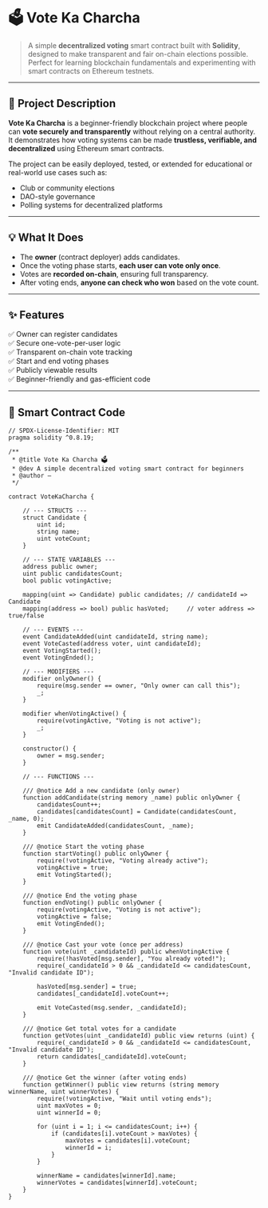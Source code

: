 # 🗳️ Vote Ka Charcha  

> A simple **decentralized voting** smart contract built with **Solidity**, designed to make transparent and fair on-chain elections possible.  
> Perfect for learning blockchain fundamentals and experimenting with smart contracts on Ethereum testnets.

---

## 🚀 Project Description  

**Vote Ka Charcha** is a beginner-friendly blockchain project where people can **vote securely and transparently** without relying on a central authority.  
It demonstrates how voting systems can be made **trustless, verifiable, and decentralized** using Ethereum smart contracts.  

The project can be easily deployed, tested, or extended for educational or real-world use cases such as:
- Club or community elections  
- DAO-style governance  
- Polling systems for decentralized platforms  

---

## 💡 What It Does  

- The **owner** (contract deployer) adds candidates.  
- Once the voting phase starts, **each user can vote only once**.  
- Votes are **recorded on-chain**, ensuring full transparency.  
- After voting ends, **anyone can check who won** based on the vote count.  

---

## ✨ Features  

✅ Owner can register candidates  
✅ Secure one-vote-per-user logic  
✅ Transparent on-chain vote tracking  
✅ Start and end voting phases  
✅ Publicly viewable results  
✅ Beginner-friendly and gas-efficient code  

---

## 🧱 Smart Contract Code  

```solidity
// SPDX-License-Identifier: MIT 
pragma solidity ^0.8.19;

/**
 * @title Vote Ka Charcha 🗳️
 * @dev A simple decentralized voting smart contract for beginners
 * @author —
 */

contract VoteKaCharcha {

    // --- STRUCTS ---
    struct Candidate {
        uint id;
        string name;
        uint voteCount;
    }

    // --- STATE VARIABLES ---
    address public owner;
    uint public candidatesCount;
    bool public votingActive;

    mapping(uint => Candidate) public candidates; // candidateId => Candidate
    mapping(address => bool) public hasVoted;     // voter address => true/false

    // --- EVENTS ---
    event CandidateAdded(uint candidateId, string name);
    event VoteCasted(address voter, uint candidateId);
    event VotingStarted();
    event VotingEnded();

    // --- MODIFIERS ---
    modifier onlyOwner() {
        require(msg.sender == owner, "Only owner can call this");
        _;
    }

    modifier whenVotingActive() {
        require(votingActive, "Voting is not active");
        _;
    }

    constructor() {
        owner = msg.sender;
    }

    // --- FUNCTIONS ---

    /// @notice Add a new candidate (only owner)
    function addCandidate(string memory _name) public onlyOwner {
        candidatesCount++;
        candidates[candidatesCount] = Candidate(candidatesCount, _name, 0);
        emit CandidateAdded(candidatesCount, _name);
    }

    /// @notice Start the voting phase
    function startVoting() public onlyOwner {
        require(!votingActive, "Voting already active");
        votingActive = true;
        emit VotingStarted();
    }

    /// @notice End the voting phase
    function endVoting() public onlyOwner {
        require(votingActive, "Voting is not active");
        votingActive = false;
        emit VotingEnded();
    }

    /// @notice Cast your vote (once per address)
    function vote(uint _candidateId) public whenVotingActive {
        require(!hasVoted[msg.sender], "You already voted!");
        require(_candidateId > 0 && _candidateId <= candidatesCount, "Invalid candidate ID");

        hasVoted[msg.sender] = true;
        candidates[_candidateId].voteCount++;

        emit VoteCasted(msg.sender, _candidateId);
    }

    /// @notice Get total votes for a candidate
    function getVotes(uint _candidateId) public view returns (uint) {
        require(_candidateId > 0 && _candidateId <= candidatesCount, "Invalid candidate ID");
        return candidates[_candidateId].voteCount;
    }

    /// @notice Get the winner (after voting ends)
    function getWinner() public view returns (string memory winnerName, uint winnerVotes) {
        require(!votingActive, "Wait until voting ends");
        uint maxVotes = 0;
        uint winnerId = 0;

        for (uint i = 1; i <= candidatesCount; i++) {
            if (candidates[i].voteCount > maxVotes) {
                maxVotes = candidates[i].voteCount;
                winnerId = i;
            }
        }

        winnerName = candidates[winnerId].name;
        winnerVotes = candidates[winnerId].voteCount;
    }
}